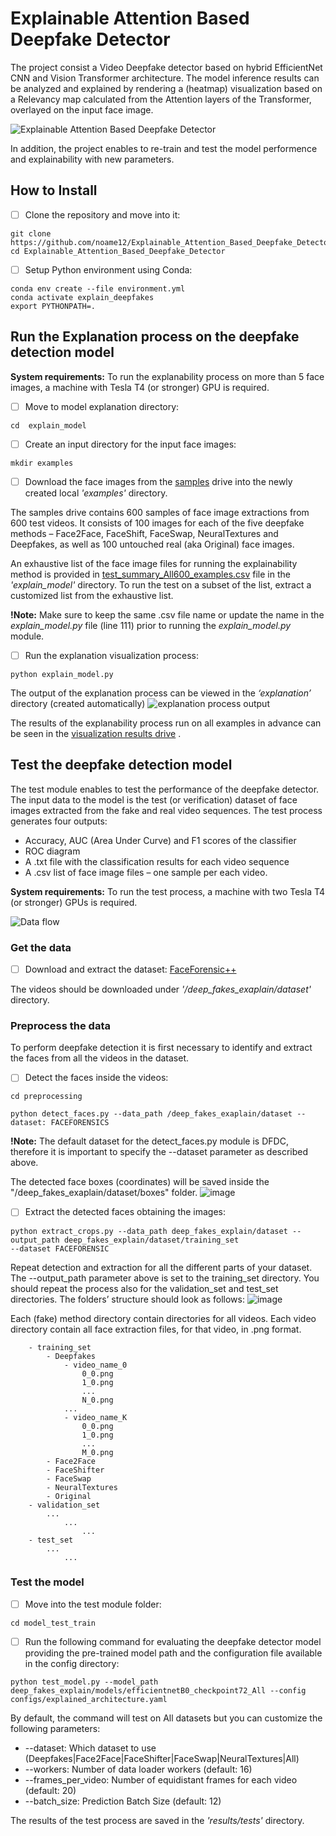 # Explainable Attention Based Deepfake Detector
The project consist a Video Deepfake detector based on hybrid EfficientNet CNN and Vision Transformer architecture. The model inference results can be analyzed and explained by rendering a (heatmap) visualization based on a Relevancy map calculated from the Attention layers of the Transformer, overlayed on the input face image.

![Explainable Attention Based Deepfake Detector](https://user-images.githubusercontent.com/93251301/157253542-47192d3e-c7f7-4aa0-bbd2-039738d8fba3.png)

In addition, the project enables to re-train and test the model performence and explainability with new parameters.

## How to Install  
- [ ] Clone the repository and move into it:
```
git clone https://github.com/noame12/Explainable_Attention_Based_Deepfake_Detector.git
cd Explainable_Attention_Based_Deepfake_Detector
```
- [ ] Setup Python environment using Conda:
```
conda env create --file environment.yml
conda activate explain_deepfakes
export PYTHONPATH=.
```
## Run the Explanation process on the deepfake detection model
**System requirements:**
To run the explanability process on more than 5 face images, a machine with Tesla T4 (or stronger) GPU is required. 

- [ ] Move to model explanation directory: 
```
cd  explain_model
```

- [ ] Create an input directory for the input face images:
```
mkdir examples
```
- [ ] Download the face images from the [samples](https://drive.google.com/drive/folders/1-JtWGMyd7YaTa56R6uYpjvwmUyW5q-zN?usp=sharing) drive into the newly created local _'examples'_ directory.

The samples drive contains 600 samples of face image extractions from 600 test videos. It consists of 100 images for each of the five deepfake methods – Face2Face, FaceShift, FaceSwap, NeuralTextures and Deepfakes, as well as 100 untouched real (aka Original) face images.

An exhaustive list of the face image files for running the explainability method is provided in [test_summary_All600_examples.csv](https://github.com/noame12/Explainable_Attention_Based_Deepfake_Detector/blob/master/Explain_model/test_summary_All600_examples.csv) file in the _'explain_model'_ directory. To run the test on a subset of the list, extract a customized list from the exhaustive list.

**!Note:** Make sure to keep the same .csv file name or update the name in the _explain_model.py_ file (line 111) prior to running the _explain_model.py_ module.

- [ ] Run the explanation visualization process:
```
python explain_model.py
```

The output of the explanation process can be viewed in the _‘explanation’_ directory (created automatically)
![explanation process output](https://user-images.githubusercontent.com/93251301/157272590-774cf7d6-172d-48d0-8a44-1c3996f12507.png)


The results of the explanability process run on all examples in advance can be seen in the [visualization results drive](https://drive.google.com/drive/folders/1fxi-ilXykkq-RXwbNRtrwdicxKROrHae?usp=sharing) .



## Test the deepfake detection model
The test module enables to test the performance of the deepfake detector. 
The input data to the model is the test (or verification) dataset of face images extracted from the fake and real video sequences. 
The test process generates four outputs:
-	Accuracy, AUC (Area Under Curve) and F1 scores of the classifier
-	ROC diagram
-	A .txt file with the classification results for each video sequence
-	A .csv list of face image files – one sample per each video.

**System requirements:**
To run the test process, a machine with two Tesla T4 (or stronger) GPUs is required. 


![Data flow](https://user-images.githubusercontent.com/93251301/157474640-5a6d5237-297d-42df-a7b3-0de615ff3a64.png)

### Get the data
- [ ] Download and extract the dataset:
[FaceForensic++](https://github.com/ondyari/FaceForensics/blob/master/dataset/)

The videos should be downloaded under _'/deep_fakes_exaplain/dataset'_ directory.

### Preprocess the data
To perform deepfake detection it is first necessary to identify and extract the faces from all the videos in the dataset.

- [ ] Detect the faces inside the videos:
```
cd preprocessing
```
```
python detect_faces.py --data_path /deep_fakes_exaplain/dataset --dataset: FACEFORENSICS
```
**!Note:** The default dataset for the detect_faces.py module is DFDC, therefore it is important to specify the --dataset parameter as described above.

The detected face boxes (coordinates) will be saved inside the "/deep_fakes_exaplain/dataset/boxes" folder.
![image](https://user-images.githubusercontent.com/93251301/157497703-050bf9c2-4962-49fe-b559-44f1ac3ab04e.png)


- [ ] Extract the detected faces obtaining the images:
```
python extract_crops.py --data_path deep_fakes_explain/dataset --output_path deep_fakes_explain/dataset/training_set
--dataset FACEFORENSIC
```
Repeat detection and extraction for all the different parts of your dataset. The --output_path parameter above is set to the training_set directory. You should repeat the process also for the validation_set and test_set directories.
The folders’ structure should look as follows: 
![image](https://user-images.githubusercontent.com/93251301/157499273-4c171cad-7163-4209-b7ac-e8d968cffa41.png)

Each (fake) method directory contain directories for all videos. Each video directory contain all face extraction files, for that video, in .png format.

```
    - training_set
        - Deepfakes
            - video_name_0
                0_0.png
                1_0.png
                ...
                N_0.png
            ...
            - video_name_K
                0_0.png
                1_0.png
                ...
                M_0.png
        - Face2Face
        - FaceShifter
        - FaceSwap
        - NeuralTextures
        - Original
    - validation_set
        ...
            ...
                ...
    - test_set
        ...
            ...
```
### Test the model
- [ ] Move into the test module folder:
```
cd model_test_train
```
- [ ] Run the following command for evaluating the deepfake detector model providing the pre-trained model path and the configuration file available in the config directory:
```
python test_model.py --model_path deep_fakes_explain/models/efficientnetB0_checkpoint72_All --config configs/explained_architecture.yaml
```
By default, the command will test on All datasets but you can customize the following parameters:
- --dataset: Which dataset to use (Deepfakes|Face2Face|FaceShifter|FaceSwap|NeuralTextures|All)
- --workers: Number of data loader workers (default: 16)
- --frames_per_video: Number of equidistant frames for each video (default: 20)
- --batch_size: Prediction Batch Size (default: 12)

The results of the test process are saved in the _'results/tests'_ directory.



